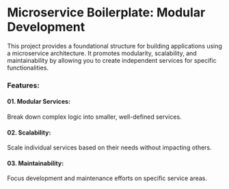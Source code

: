 # Microservice Boilerplate: Modular Development

This project provides a foundational structure for building applications using a microservice architecture. It promotes modularity, scalability, and maintainability by allowing you to create independent services for specific functionalities.

### Features:

#### 01. Modular Services: 
Break down complex logic into smaller, well-defined services.
#### 02. Scalability: 
Scale individual services based on their needs without impacting others.
#### 03. Maintainability: 
Focus development and maintenance efforts on specific service areas.
